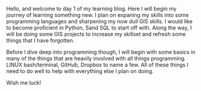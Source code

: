 Hello, and welcome to day 1 of my learning blog. Here I will begin my journey of learning something new. I plan on expaning my skills into some programming languages and sharpening my now dull GIS skills. I would like to become proficient in Python, Sand SQL to start off with. Along the way, I will be doing some GIS projects to increase my skillset and refresh some things that I have forgotten. 

Before I dive deep into programming though, I will begin with some basics in many of the things that are heavily involved with all things programming. LINUX bash/terminal, GitHub, Dropbox to name a few. All of these things I need to do well to help with everything else I plan on doing. 

Wish me luck!
